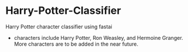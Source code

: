 # Harry-Potter-Classifier
Harry Potter character classifier using fastai
 - characters include Harry Potter, Ron Weasley, and Hermoine Granger. More characters are to be added in the near future.


